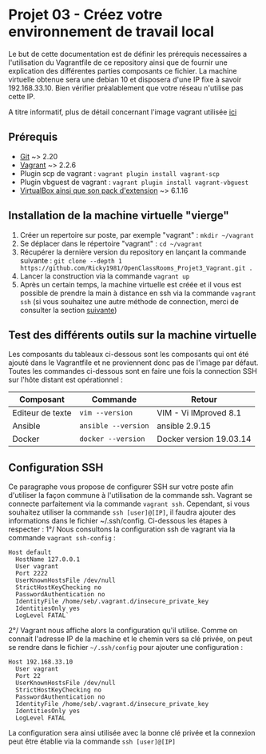 # Projet 03 - Créez votre environnement de travail local

Le but de cette documentation est de définir les prérequis necessaires a l'utilisation du Vagrantfile de ce repository ainsi que de fournir une explication des différentes parties composants ce fichier.
La machine virtuelle obtenue sera une debian 10 et disposera d'une IP fixe à savoir 192.168.33.10.
Bien vérifier préalablement que votre réseau n'utilise pas cette IP.

A titre informatif, plus de détail concernant l'image vagrant utilisée [ici](https://app.vagrantup.com/generic/boxes/debian10)

## Prérequis

- [Git](https://git-scm.com/book/fr/v2/D%C3%A9marrage-rapide-Installation-de-Git) ~> 2.20
- [Vagrant](https://www.vagrantup.com/docs/installation) ~> 2.2.6
- Plugin scp de vagrant : `vagrant plugin install vagrant-scp` 
- Plugin vbguest de vagrant : `vagrant plugin install vagrant-vbguest`
- [VirtualBox ainsi que son pack d'extension](https://www.virtualbox.org/wiki/Downloads) ~> 6.1.16

## Installation de la machine virtuelle "vierge"

1. Créer un repertoire sur poste, par exemple "vagrant" : `mkdir ~/vagrant`
2. Se déplacer dans le répertoire "vagrant" : `cd ~/vagrant`
3. Récupérer la dernière version du repository en lançant la commande suivante : `git clone --depth 1 https://github.com/Ricky1981/OpenClassRooms_Projet3_Vagrant.git .`
4. Lancer la construction via la commande `vagrant up`
5. Après un certain temps, la machine virtuelle est créée et il vous est possible de prendre la main à distance en ssh via la commande `vagrant ssh` (si vous souhaitez une autre méthode de connection, merci de consulter la section [suivante](#ssh))

## Test des différents outils sur la machine virtuelle

Les composants du tableaux ci-dessous sont les composants qui ont été ajouté dans le Vagrantfile et ne proviennent donc pas de l'image par défaut.
Toutes les commandes ci-dessous sont en faire une fois la connection SSH sur l'hôte distant est opérationnel :

| Composant | Commande | Retour |
|-----------|----------|--------|
| Editeur de texte | `vim --version` | VIM - Vi IMproved 8.1 |
| Ansible | `ansible --version` | ansible 2.9.15 |
| Docker | `docker --version` | Docker version 19.03.14 |



## <a name="ssh"></a> Configuration SSH

Ce paragraphe vous propose de configurer SSH sur votre poste afin d'utiliser la façon commune à l'utilisation de la commande ssh.
Vagrant se connecte parfaitement via la commande `vagrant ssh`. 
Cependant, si vous souhaitez utiliser la commande `ssh [user]@[IP]`, il faudra ajouter des informations dans le fichier ~/.ssh/config.
Ci-dessous les étapes à respecter : 
1°/ Nous consultons la configuration ssh de vagrant via la commande `vagrant ssh-config` :

```hcl
Host default
  HostName 127.0.0.1
  User vagrant
  Port 2222
  UserKnownHostsFile /dev/null
  StrictHostKeyChecking no
  PasswordAuthentication no
  IdentityFile /home/seb/.vagrant.d/insecure_private_key
  IdentitiesOnly yes
  LogLevel FATAL`
```

2°/ Vagrant nous affiche alors la configuration qu'il utilise. Comme on connait l'adresse IP de la machine et le chemin vers sa clé privée, on peut se rendre dans le fichier `~/.ssh/config` pour ajouter une configuration :

```hcl
Host 192.168.33.10
  User vagrant
  Port 22
  UserKnownHostsFile /dev/null
  StrictHostKeyChecking no
  PasswordAuthentication no
  IdentityFile /home/seb/.vagrant.d/insecure_private_key
  IdentitiesOnly yes
  LogLevel FATAL
```

 La configuration sera ainsi utilisée avec la bonne clé privée et la connexion peut être établie via la commande `ssh [user]@[IP]`



